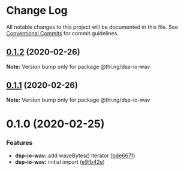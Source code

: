 # Change Log

All notable changes to this project will be documented in this file.
See [Conventional Commits](https://conventionalcommits.org) for commit guidelines.

## [0.1.2](https://github.com/thi-ng/umbrella/compare/@thi.ng/dsp-io-wav@0.1.1...@thi.ng/dsp-io-wav@0.1.2) (2020-02-26)

**Note:** Version bump only for package @thi.ng/dsp-io-wav





## [0.1.1](https://github.com/thi-ng/umbrella/compare/@thi.ng/dsp-io-wav@0.1.0...@thi.ng/dsp-io-wav@0.1.1) (2020-02-26)

**Note:** Version bump only for package @thi.ng/dsp-io-wav





# 0.1.0 (2020-02-25)


### Features

* **dsp-io-wav:** add waveBytes() iterator ([bde667f](https://github.com/thi-ng/umbrella/commit/bde667fe4b08f03a7bbf4fa95d8e71c296d5bfb7))
* **dsp-io-wav:** initial import ([e9fb42e](https://github.com/thi-ng/umbrella/commit/e9fb42e5cb260997ff38055e713aebd82aaf3843))
